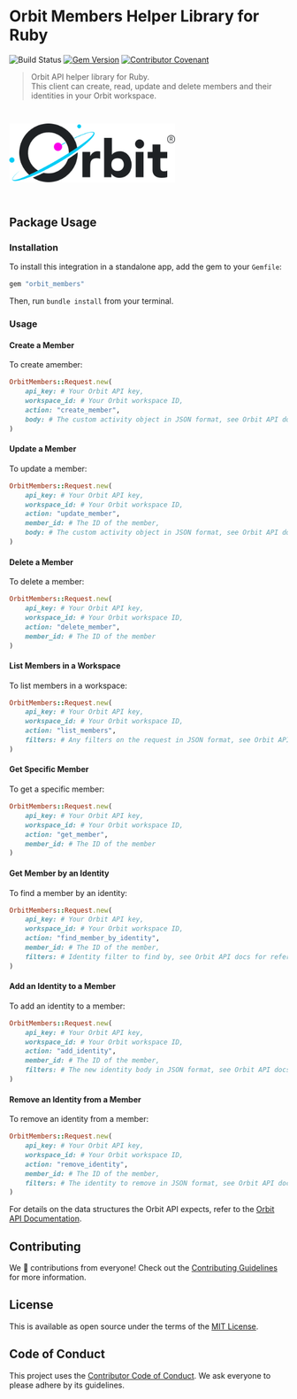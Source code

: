 # Orbit Members Helper Library for Ruby

![Build Status](https://github.com/orbit-love/ruby-orbit-members/workflows/CI/badge.svg)
[![Gem Version](https://badge.fury.io/rb/orbit_members.svg)](https://badge.fury.io/rb/orbit_members)
[![Contributor Covenant](https://img.shields.io/badge/Contributor%20Covenant-2.0-4baaaa.svg)](code_of_conduct.md)

> Orbit API helper library for Ruby. <br>This client can create, read, update and delete members and their identities in your Orbit workspace.

<img src="https://github.com/orbit-love/js-orbit-activities/blob/bc4ce38a34af95e40b2c3e54ba44d3df6b3d3aac/.github/logo.png" alt="Orbit" style="max-width: 300px; margin: 2em 0;">

## Package Usage

### Installation

To install this integration in a standalone app, add the gem to your `Gemfile`:

```ruby
gem "orbit_members"
```

Then, run `bundle install` from your terminal.

### Usage

#### Create a Member

To create amember:

```ruby
OrbitMembers::Request.new(
    api_key: # Your Orbit API key,
    workspace_id: # Your Orbit workspace ID,
    action: "create_member",
    body: # The custom activity object in JSON format, see Orbit API docs for reference
)
```
#### Update a Member

To update a member:

```ruby
OrbitMembers::Request.new(
    api_key: # Your Orbit API key,
    workspace_id: # Your Orbit workspace ID,
    action: "update_member",
    member_id: # The ID of the member,
    body: # The custom activity object in JSON format, see Orbit API docs for reference
)
```
#### Delete a Member

To delete a member:

```ruby
OrbitMembers::Request.new(
    api_key: # Your Orbit API key,
    workspace_id: # Your Orbit workspace ID,
    action: "delete_member",
    member_id: # The ID of the member
)
```
#### List Members in a Workspace

To list members in a workspace:

```ruby
OrbitMembers::Request.new(
    api_key: # Your Orbit API key,
    workspace_id: # Your Orbit workspace ID,
    action: "list_members",
    filters: # Any filters on the request in JSON format, see Orbit API docs for reference
)
```
#### Get Specific Member

To get a specific member:

```ruby
OrbitMembers::Request.new(
    api_key: # Your Orbit API key,
    workspace_id: # Your Orbit workspace ID,
    action: "get_member",
    member_id: # The ID of the member
)
```
#### Get Member by an Identity

To find a member by an identity:

```ruby
OrbitMembers::Request.new(
    api_key: # Your Orbit API key,
    workspace_id: # Your Orbit workspace ID,
    action: "find_member_by_identity",
    member_id: # The ID of the member,
    filters: # Identity filter to find by, see Orbit API docs for reference
)
```

#### Add an Identity to a Member

To add an identity to a member:

```ruby
OrbitMembers::Request.new(
    api_key: # Your Orbit API key,
    workspace_id: # Your Orbit workspace ID,
    action: "add_identity",
    member_id: # The ID of the member,
    filters: # The new identity body in JSON format, see Orbit API docs for reference
)
```

#### Remove an Identity from a Member

To remove an identity from a member:

```ruby
OrbitMembers::Request.new(
    api_key: # Your Orbit API key,
    workspace_id: # Your Orbit workspace ID,
    action: "remove_identity",
    member_id: # The ID of the member,
    filters: # The identity to remove in JSON format, see Orbit API docs for reference
)
```


For details on the data structures the Orbit API expects, refer to the [Orbit API Documentation](https://docs.orbit.love/reference).

## Contributing

We 💜 contributions from everyone! Check out the [Contributing Guidelines](CONTRIBUTING.md) for more information.

## License

This is available as open source under the terms of the [MIT License](LICENSE).

## Code of Conduct

This project uses the [Contributor Code of Conduct](CODE_OF_CONDUCT.md). We ask everyone to please adhere by its guidelines.
